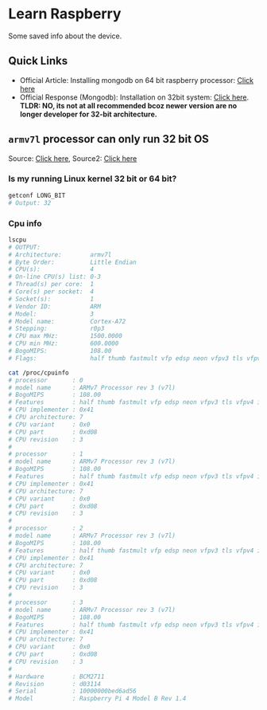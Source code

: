 # Learn Raspberry

Some saved info about the device.

## Quick Links

- Official Article: Installing mongodb on 64 bit raspberry processor: [Click here ](https://www.mongodb.com/developer/products/mongodb/mongodb-on-raspberry-pi/)
- Official Response (Mongodb): Installation on 32bit system: [Click here](https://www.mongodb.com/community/forums/t/installation-on-32bit-system/106492). **TLDR: NO, its not at all recommended bcoz newer version are no longer developer for 32-bit architecture.**

## `armv7l` processor can only run 32 bit OS

Source: [Click here](https://askubuntu.com/questions/928227/is-armv7l-32-or-64-bit), Source2: [Click here](https://unix.stackexchange.com/questions/136407/is-my-linux-arm-32-or-64-bit)

### Is my running Linux kernel 32 bit or 64 bit?

```bash
getconf LONG_BIT
# Output: 32
````

### Cpu info

```bash
lscpu
# OUTPUT:
# Architecture:        armv7l
# Byte Order:          Little Endian
# CPU(s):              4
# On-line CPU(s) list: 0-3
# Thread(s) per core:  1
# Core(s) per socket:  4
# Socket(s):           1
# Vendor ID:           ARM
# Model:               3
# Model name:          Cortex-A72
# Stepping:            r0p3
# CPU max MHz:         1500.0000
# CPU min MHz:         600.0000
# BogoMIPS:            108.00
# Flags:               half thumb fastmult vfp edsp neon vfpv3 tls vfpv4 idiva idivt vfpd32 lpae evtstrm crc32
```

```bash
cat /proc/cpuinfo
# processor       : 0
# model name      : ARMv7 Processor rev 3 (v7l)
# BogoMIPS        : 108.00
# Features        : half thumb fastmult vfp edsp neon vfpv3 tls vfpv4 idiva idivt vfpd32 lpae evtstrm crc32
# CPU implementer : 0x41
# CPU architecture: 7
# CPU variant     : 0x0
# CPU part        : 0xd08
# CPU revision    : 3
# 
# processor       : 1
# model name      : ARMv7 Processor rev 3 (v7l)
# BogoMIPS        : 108.00
# Features        : half thumb fastmult vfp edsp neon vfpv3 tls vfpv4 idiva idivt vfpd32 lpae evtstrm crc32
# CPU implementer : 0x41
# CPU architecture: 7
# CPU variant     : 0x0
# CPU part        : 0xd08
# CPU revision    : 3
# 
# processor       : 2
# model name      : ARMv7 Processor rev 3 (v7l)
# BogoMIPS        : 108.00
# Features        : half thumb fastmult vfp edsp neon vfpv3 tls vfpv4 idiva idivt vfpd32 lpae evtstrm crc32
# CPU implementer : 0x41
# CPU architecture: 7
# CPU variant     : 0x0
# CPU part        : 0xd08
# CPU revision    : 3
# 
# processor       : 3
# model name      : ARMv7 Processor rev 3 (v7l)
# BogoMIPS        : 108.00
# Features        : half thumb fastmult vfp edsp neon vfpv3 tls vfpv4 idiva idivt vfpd32 lpae evtstrm crc32
# CPU implementer : 0x41
# CPU architecture: 7
# CPU variant     : 0x0
# CPU part        : 0xd08
# CPU revision    : 3
# 
# Hardware        : BCM2711
# Revision        : d03114
# Serial          : 10000000bed6ad56
# Model           : Raspberry Pi 4 Model B Rev 1.4
```

